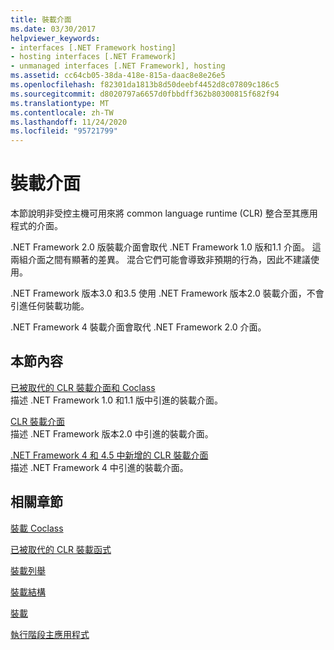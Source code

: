 ```yaml
---
title: 裝載介面
ms.date: 03/30/2017
helpviewer_keywords:
- interfaces [.NET Framework hosting]
- hosting interfaces [.NET Framework]
- unmanaged interfaces [.NET Framework], hosting
ms.assetid: cc64cb05-38da-418e-815a-daac8e8e26e5
ms.openlocfilehash: f82301da1813b8d50deebf4452d8c07809c186c5
ms.sourcegitcommit: d8020797a6657d0fbbdff362b80300815f682f94
ms.translationtype: MT
ms.contentlocale: zh-TW
ms.lasthandoff: 11/24/2020
ms.locfileid: "95721799"
---
```

# <a name="hosting-interfaces"></a>裝載介面

本節說明非受控主機可用來將 common language runtime (CLR) 整合至其應用程式的介面。  
  
 .NET Framework 2.0 版裝載介面會取代 .NET Framework 1.0 版和1.1 介面。 這兩組介面之間有顯著的差異。 混合它們可能會導致非預期的行為，因此不建議使用。  
  
 .NET Framework 版本3.0 和3.5 使用 .NET Framework 版本2.0 裝載介面，不會引進任何裝載功能。  
  
 .NET Framework 4 裝載介面會取代 .NET Framework 2.0 介面。
  
## <a name="in-this-section"></a>本節內容  

 [已被取代的 CLR 裝載介面和 Coclass](deprecated-clr-hosting-interfaces-and-coclasses.md)  
 描述 .NET Framework 1.0 和1.1 版中引進的裝載介面。  
  
 [CLR 裝載介面](clr-hosting-interfaces.md)  
 描述 .NET Framework 版本2.0 中引進的裝載介面。  
  
 [.NET Framework 4 和 4.5 中新增的 CLR 裝載介面](clr-hosting-interfaces-added-in-the-net-framework-4-and-4-5.md)  
 描述 .NET Framework 4 中引進的裝載介面。  
  
## <a name="related-sections"></a>相關章節  

 [裝載 Coclass](hosting-coclasses.md)  
  
 [已被取代的 CLR 裝載函式](deprecated-clr-hosting-functions.md)  
  
 [裝載列舉](hosting-enumerations.md)  
  
 [裝載結構](hosting-structures.md)  
  
 [裝載](index.md)  
  
 [執行階段主應用程式](/previous-versions/dotnet/netframework-4.0/a51xd4ze(v=vs.100))
